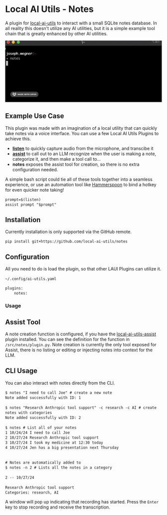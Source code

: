 # Local AI Utils - Notes
A plugin for [local-ai-utils](https://github.com/local-ai-utils/core) to interact with a small SQLite notes database. In all reality this doesn't utilize any AI utilities, but it is a simple example tool chain that is greatly enhanced by other AI utilities.

![Example AI-powered notes](/docs/note.gif)

## Example Use Case
This plugin was made with an imagination of a local utility that can quickly take notes via a voice interface. You can use a few Local AI Utils Plugins to achieve this.

- [**listen**](https://github.com/local-ai-utils/listen) to quickly capture audio from the microphone, and transcibe it
- [**assist**](https://github.com/local-ai-utils/assist) to call out to an LLM recognize when the user is making a note, categorize it, and then make a tool call to...
- **notes** exposes the assist tool for creation, so there is no extra configuration needed.

A simple bash script could tie all of these tools together into a seamless experience, or use an automation tool like [Hammerspoon](https://www.hammerspoon.org/) to bind a hotkey for even quicker note taking!

```
prompt=$(listen)
assist prompt "$prompt"
```

## Installation
Currently installation is only supported via the GitHub remote.
```
pip install git+https://github.com/local-ai-utils/notes
```

## Configuration
All you need to do is load the plugin, so that other LAUI Plugins can utilize it.

`~/.config/ai-utils.yaml`
```
plugins:
    notes:
```

### Usage
## Assist Tool
A note creation function is configured, if you have the [local-ai-utils-assist](https://github.com/local-ai-utils/assist) plugin installed. You can see the definition for the function in `/src/notes/plugin.py`. Note creation is currently the only tool exposed for Assist, there is no listing or editing or injecting notes into context for the LLM.

## CLI Usage
You can also interact with notes directly from the CLI.

```
$ notes "I need to call Joe" # create a new note
Note added successfully with ID: 1

$ notes "Research Anthropic tool support" -c research -c AI # create notes with categories
Note added successfully with ID: 2

$ notes # List all of your notes
1 10/24/24 I need to call Joe
2 10/27/24 Research Anthropic tool support
3 10/27/24 I took my medicine at 12:30 today
4 10/27/24 Jen has a big presentation next Thursday


# Notes are automatically added to 
$ notes -n 2 # Lists all the notes in a category

2 -- 10/27/24

Research Anthropic tool support
Categories: research, AI
```

A window will pop up indicating that recording has started. Press the `Enter` key to stop recording and receive the transcription.